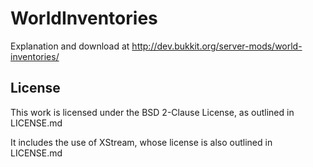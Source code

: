 WorldInventories
=======================

Explanation and download at http://dev.bukkit.org/server-mods/world-inventories/

## License
This work is licensed under the BSD 2-Clause License, as outlined in LICENSE.md

It includes the use of XStream, whose license is also outlined in LICENSE.md